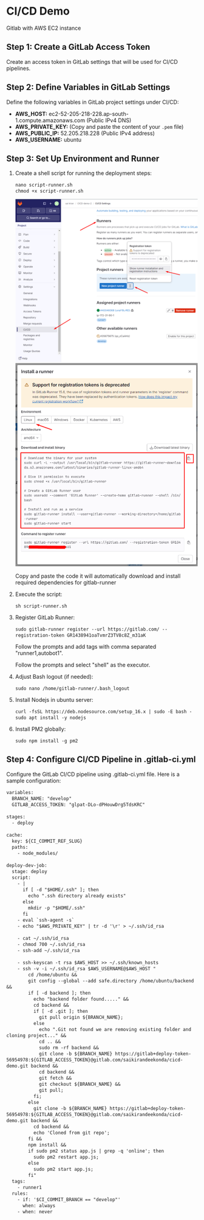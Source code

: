 # CI/CD Demo
Gitlab with AWS EC2 instance


## Step 1: Create a GitLab Access Token
Create an access token in GitLab settings that will be used for CI/CD pipelines.


## Step 2: Define Variables in GitLab Settings
Define the following variables in GitLab project settings under CI/CD:
    
- **AWS_HOST:** ec2-52-205-218-228.ap-south-1.compute.amazonaws.com (Public IPv4 DNS)
- **AWS_PRIVATE_KEY:** (Copy and paste the content of your `.pem` file)
- **AWS_PUBLIC_IP:** 52.205.218.228 (Public IPv4 address)
- **AWS_USERNAME:** ubuntu


## Step 3: Set Up Environment and Runner
1. Create a shell script for running the deployment steps:
    ```
    nano script-runner.sh
    chmod +x script-runner.sh
    ``` 
    ![alt text](assets/image1.png)
    ![alt text](assets/image2.png)

    Copy and paste the code it will automatically download and install required dependencies for gitlab-runner

2. Execute the script:
    ```
    sh script-runner.sh
    ```
3. Register GitLab Runner:

    ```
    sudo gitlab-runner register --url https://gitlab.com/ --registration-token GR1438941oaTvmrZ3TV8c8Z_m31aK
    ```
    Follow the prompts and add tags with comma separated "runner1,autobot1".

    Follow the prompts and select "shell" as the executor.

4. Adjust Bash logout (if needed):

    ```
    sudo nano /home/gitlab-runner/.bash_logout
    ```

5. Install Nodejs in ubuntu server:
    ```
    curl -fsSL https://deb.nodesource.com/setup_16.x | sudo -E bash -
    sudo apt install -y nodejs
    ```

6. Install PM2 globally:
    ```
    sudo npm install -g pm2
    ```


## Step 4: Configure CI/CD Pipeline in .gitlab-ci.yml
Configure the GitLab CI/CD pipeline using .gitlab-ci.yml file. Here is a sample configuration:

```
variables:
  BRANCH_NAME: "develop"
  GITLAB_ACCESS_TOKEN: "glpat-DLo-dPHouwDrg5TdsKRC"

stages:
  - deploy

cache:
  key: ${CI_COMMIT_REF_SLUG}
  paths:
    - node_modules/

deploy-dev-job:
  stage: deploy
  script:
    - |
      if [ -d "$HOME/.ssh" ]; then 
        echo ".ssh directory already exists" 
      else 
        mkdir -p "$HOME/.ssh"
      fi
    - eval `ssh-agent -s`
    - echo "$AWS_PRIVATE_KEY" | tr -d '\r' > ~/.ssh/id_rsa
    
    - cat ~/.ssh/id_rsa
    - chmod 700 ~/.ssh/id_rsa
    - ssh-add ~/.ssh/id_rsa

    - ssh-keyscan -t rsa $AWS_HOST >> ~/.ssh/known_hosts
    - ssh -v -i ~/.ssh/id_rsa $AWS_USERNAME@$AWS_HOST "
        cd /home/ubuntu && 
        git config --global --add safe.directory /home/ubuntu/backend &&
        if [ -d backend ]; then
          echo "backend folder found....." && 
          cd backend &&
          if [ -d .git ]; then
            git pull origin ${BRANCH_NAME};
          else
            echo ".Git not found we are removing existing folder and cloning project..." && 
            cd .. &&
            sudo rm -rf backend &&
            git clone -b ${BRANCH_NAME} https://gitlab+deploy-token-56954978:${GITLAB_ACCESS_TOKEN}@gitlab.com/saikirandeekonda/cicd-demo.git backend &&
            cd backend &&
            git fetch &&
            git checkout ${BRANCH_NAME} &&
            git pull;
          fi;
        else
          git clone -b ${BRANCH_NAME} https://gitlab+deploy-token-56954978:${GITLAB_ACCESS_TOKEN}@gitlab.com/saikirandeekonda/cicd-demo.git backend &&
          cd backend &&
          echo 'Cloned from git repo';
        fi &&
        npm install &&
        if sudo pm2 status app.js | grep -q 'online'; then
          sudo pm2 restart app.js;
        else
          sudo pm2 start app.js;
        fi" 
  tags:
    - runner1
  rules:
    - if: '$CI_COMMIT_BRANCH == "develop"'
      when: always
    - when: never

```

